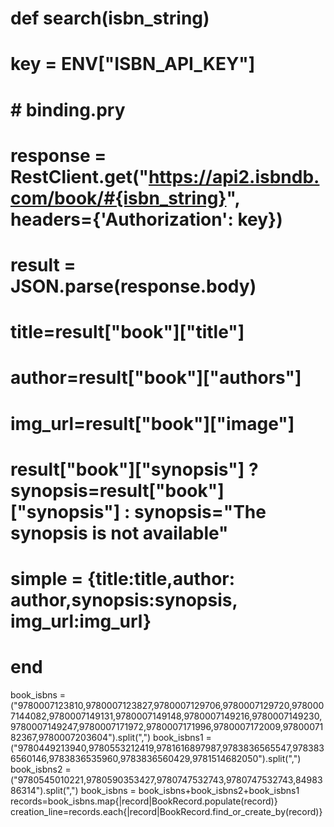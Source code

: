 # def search(isbn_string)
#     key = ENV["ISBN_API_KEY"]
#     # binding.pry
#     response = RestClient.get("https://api2.isbndb.com/book/#{isbn_string}", headers={'Authorization': key})
#     result = JSON.parse(response.body)
#     title=result["book"]["title"]
#     author=result["book"]["authors"]
#     img_url=result["book"]["image"]
#     result["book"]["synopsis"] ? synopsis=result["book"]["synopsis"] : synopsis="The synopsis is not available"
#     simple = {title:title,author: author,synopsis:synopsis, img_url:img_url}
# end



book_isbns = ("9780007123810,9780007123827,9780007129706,9780007129720,9780007144082,9780007149131,9780007149148,9780007149216,9780007149230,9780007149247,9780007171972,9780007171996,9780007172009,9780007182367,9780007203604").split(",")
book_isbns1 = ("9780449213940,9780553212419,9781616897987,9783836565547,9783836560146,9783836535960,9783836560429,9781514682050").split(",")
book_isbns2 = ("9780545010221,9780590353427,9780747532743,9780747532743,8498386314").split(",")
book_isbns = book_isbns+book_isbns2+book_isbns1
records=book_isbns.map{|record|BookRecord.populate(record)}
creation_line=records.each{|record|BookRecord.find_or_create_by(record)}